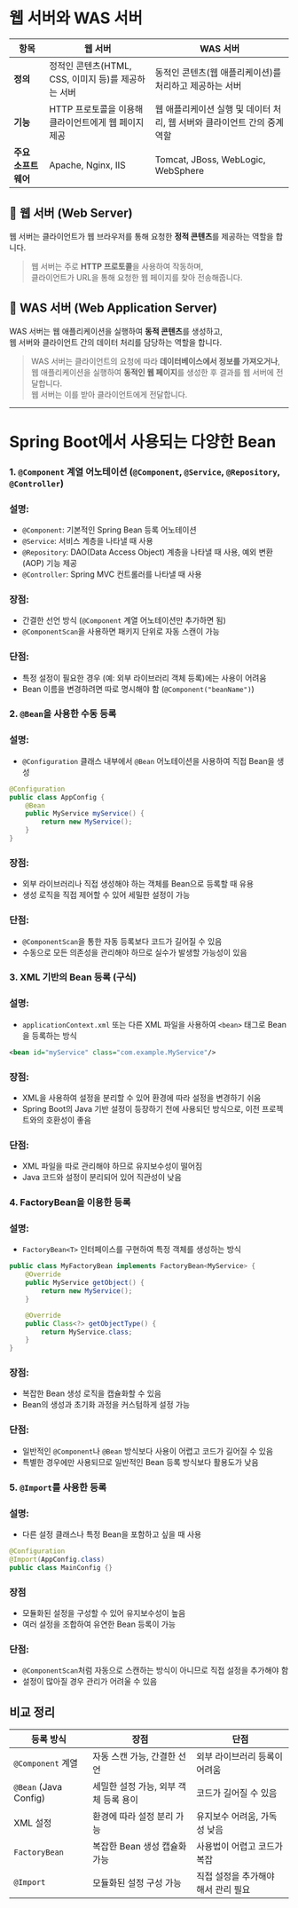 # 웹 서버와 WAS 서버

| 항목       | 웹 서버 | WAS 서버 |
|------------|-----------------------------|------------------------------------------------|
| **정의**   | 정적인 콘텐츠(HTML, CSS, 이미지 등)를 제공하는 서버 | 동적인 콘텐츠(웹 애플리케이션)를 처리하고 제공하는 서버 |
| **기능**   | HTTP 프로토콜을 이용해 클라이언트에게 웹 페이지 제공 | 웹 애플리케이션 실행 및 데이터 처리, 웹 서버와 클라이언트 간의 중계 역할 |
| **주요 소프트웨어** | Apache, Nginx, IIS | Tomcat, JBoss, WebLogic, WebSphere |

## 📌 웹 서버 (Web Server)

웹 서버는 클라이언트가 웹 브라우저를 통해 요청한 **정적 콘텐츠**를 제공하는 역할을 합니다.

> 웹 서버는 주로 **HTTP 프로토콜**을 사용하여 작동하며,  
> 클라이언트가 URL을 통해 요청한 웹 페이지를 찾아 전송해줍니다.

## 🚀 WAS 서버 (Web Application Server)
WAS 서버는 웹 애플리케이션을 실행하여 **동적 콘텐츠**를 생성하고,  
웹 서버와 클라이언트 간의 데이터 처리를 담당하는 역할을 합니다.

> WAS 서버는 클라이언트의 요청에 따라 **데이터베이스에서 정보를 가져오거나**,  
> 웹 애플리케이션을 실행하여 **동적인 웹 페이지**를 생성한 후 결과를 웹 서버에 전달합니다.  
> 웹 서버는 이를 받아 클라이언트에게 전달합니다.
---
# Spring Boot에서 사용되는 다양한 Bean 

### 1. **`@Component` 계열 어노테이션 (`@Component`, `@Service`, `@Repository`, `@Controller`)**

### 설명:

- `@Component`: 기본적인 Spring Bean 등록 어노테이션
- `@Service`: 서비스 계층을 나타낼 때 사용
- `@Repository`: DAO(Data Access Object) 계층을 나타낼 때 사용, 예외 변환(AOP) 기능 제공
- `@Controller`: Spring MVC 컨트롤러를 나타낼 때 사용

### 장점:

- 간결한 선언 방식 (`@Component` 계열 어노테이션만 추가하면 됨)
- `@ComponentScan`을 사용하면 패키지 단위로 자동 스캔이 가능

### 단점:

- 특정 설정이 필요한 경우 (예: 외부 라이브러리 객체 등록)에는 사용이 어려움
- Bean 이름을 변경하려면 따로 명시해야 함 (`@Component("beanName")`)


### 2. **`@Bean`을 사용한 수동 등록**

### 설명:

- `@Configuration` 클래스 내부에서 `@Bean` 어노테이션을 사용하여 직접 Bean을 생성

```java
@Configuration
public class AppConfig {
    @Bean
    public MyService myService() {
        return new MyService();
    }
}
```

### 장점:

- 외부 라이브러리나 직접 생성해야 하는 객체를 Bean으로 등록할 때 유용
- 생성 로직을 직접 제어할 수 있어 세밀한 설정이 가능

### 단점:

- `@ComponentScan`을 통한 자동 등록보다 코드가 길어질 수 있음
- 수동으로 모든 의존성을 관리해야 하므로 실수가 발생할 가능성이 있음


### 3. **XML 기반의 Bean 등록 (구식)**

### 설명:

- `applicationContext.xml` 또는 다른 XML 파일을 사용하여 `<bean>` 태그로 Bean을 등록하는 방식

```xml
<bean id="myService" class="com.example.MyService"/>
```

### 장점:

- XML을 사용하여 설정을 분리할 수 있어 환경에 따라 설정을 변경하기 쉬움
- Spring Boot의 Java 기반 설정이 등장하기 전에 사용되던 방식으로, 이전 프로젝트와의 호환성이 좋음

### 단점:

- XML 파일을 따로 관리해야 하므로 유지보수성이 떨어짐
- Java 코드와 설정이 분리되어 있어 직관성이 낮음


### 4. **FactoryBean을 이용한 등록**

### 설명:

- `FactoryBean<T>` 인터페이스를 구현하여 특정 객체를 생성하는 방식

```java
public class MyFactoryBean implements FactoryBean<MyService> {
    @Override
    public MyService getObject() {
        return new MyService();
    }

    @Override
    public Class<?> getObjectType() {
        return MyService.class;
    }
}
```

### 장점:

- 복잡한 Bean 생성 로직을 캡슐화할 수 있음
- Bean의 생성과 초기화 과정을 커스텀하게 설정 가능

### 단점:

- 일반적인 `@Component`나 `@Bean` 방식보다 사용이 어렵고 코드가 길어질 수 있음
- 특별한 경우에만 사용되므로 일반적인 Bean 등록 방식보다 활용도가 낮음


### 5. **`@Import`를 사용한 등록**

### 설명:

- 다른 설정 클래스나 특정 Bean을 포함하고 싶을 때 사용

```java
@Configuration
@Import(AppConfig.class)
public class MainConfig {}
```

### 장점

- 모듈화된 설정을 구성할 수 있어 유지보수성이 높음
- 여러 설정을 조합하여 유연한 Bean 등록이 가능

### 단점:

- `@ComponentScan`처럼 자동으로 스캔하는 방식이 아니므로 직접 설정을 추가해야 함
- 설정이 많아질 경우 관리가 어려울 수 있음


## **비교 정리**

| 등록 방식 | 장점 | 단점 |
| --- | --- | --- |
| `@Component` 계열 | 자동 스캔 가능, 간결한 선언 | 외부 라이브러리 등록이 어려움 |
| `@Bean` (Java Config) | 세밀한 설정 가능, 외부 객체 등록 용이 | 코드가 길어질 수 있음 |
| XML 설정 | 환경에 따라 설정 분리 가능 | 유지보수 어려움, 가독성 낮음 |
| `FactoryBean` | 복잡한 Bean 생성 캡슐화 가능 | 사용법이 어렵고 코드가 복잡 |
| `@Import` | 모듈화된 설정 구성 가능 | 직접 설정을 추가해야 해서 관리 필요 |
